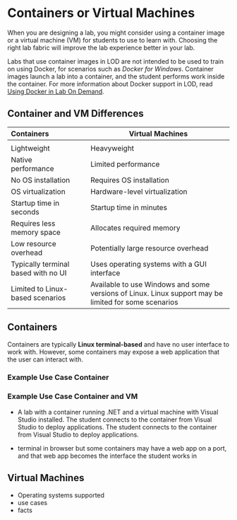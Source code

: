 # Containers or Virtual Machines

When you are designing a lab, you might consider using a container image or a virtual machine (VM) for students to use to learn with. Choosing the right lab fabric will improve the lab experience better in your lab. 

Labs that use container images in LOD are not intended to be used to train on using Docker, for scenarios such as _Docker for Windows_. Container images launch a lab into a container, and the student performs work inside the container. For more information about Docker support in LOD, read [Using Docker in Lab On Demand](docker.md). 


## Container and VM Differences

|Containers||Virtual Machines|
|:---|---|---|
||||
|Lightweight||Heavyweight|
|Native performance||Limited performance|
|No OS installation||Requires OS installation|
|OS virtualization||Hardware-level virtualization|
|Startup time in seconds||Startup time in minutes|
|Requires less memory space||Allocates required memory|
|Low resource overhead||Potentially large resource overhead|
|Typically terminal based with no UI||Uses operating systems with a GUI interface|
|Limited to Linux-based scenarios||Available to use Windows and some versions of Linux. Linux support may be limited for some scenarios||

## Containers

Containers are typically **Linux terminal-based** and have no user interface to work with. However, some containers may expose a web application that the user can interact with. 


### Example Use Case Container



### Example Use Case Container and VM

- A lab with a container running .NET and a virtual machine with Visual Studio installed. The student connects to the container from Visual Studio to deploy applications. The student connects to the container from Visual Studio to deploy applications. 


- terminal in browser but some containers may have a web app on a port, and that web app becomes the interface the student works in

## Virtual Machines

- Operating systems supported
- use cases
- facts




